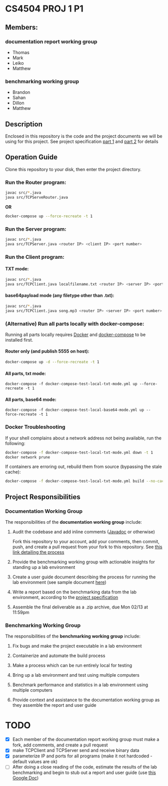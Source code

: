 # CS4504 PROJ 1 P1

## Members:

### **documentation report working group**
* Thomas
* Mark
* Leiko
* Matthew

### **benchmarking working group**
* Brandon
* Sahan
* Dillon
* Matthew


## Description

Enclosed in this repository is the code and the project documents we will be using for this project. See project specification [part 1](./doc/Project-Specification-Part1.pdf) and [part 2](./doc/Project-Specification-Part2.pdf) for details

## Operation Guide

Clone this repository to your disk, then enter the project directory.

### Run the **Router** program:
```bash
javac src/*.java
java src/TCPServeRouter.java
```

**OR**

```bash
docker-compose up --force-recreate -t 1
```

### Run the **Server** program:
```bash
javac src/*.java
java src/TCPServer.java <router IP> <client IP> <port number>
```

### Run the **Client** program:

#### TXT mode:
```bash
javac src/*.java
java src/TCPClient.java localfilename.txt <router IP> <server IP> <port number>
```

#### base64payload mode (any filetype other than .txt):
```bash
javac src/*.java
java src/TCPClient.java song.mp3 <router IP> <server IP> <port number>
```

### **(Alternative)** Run all parts locally with docker-compose:

Running all parts locally requires [Docker](https://www.docker.com/) and [docker-compose](https://docs.docker.com/compose/install/) to be installed first.

#### Router only (and publish 5555 on host):
```bash
docker-compose up -d --force-recreate -t 1
```

#### All parts, txt mode:
```
docker-compose -f docker-compose-test-local-txt-mode.yml up --force-recreate -t 1
```

#### All parts, base64 mode:
```
docker-compose -f docker-compose-test-local-base64-mode.yml up --force-recreate -t 1
```

### Docker Troubleshooting
If your shell complains about a network address not being available, run the following:

```bash
docker-compose -f docker-compose-test-local-txt-mode.yml down -t 1
docker network prune
```

If containers are erroring out, rebuild them from source (bypassing the stale cache):
```bash
docker-compose -f docker-compose-test-local-txt-mode.yml build --no-cache
```

## Project Responsibilities

### Documentation Working Group

The responsibilities of the **documentation working group** include:

1. Audit the codebase and add inline comments ([Javadoc](https://www.baeldung.com/javadoc) or otherwise)

   Fork this repository to your account, add your comments, then commit, push, and create a pull request from your fork to this repository. See [this link detailing the process](https://reflectoring.io/github-fork-and-pull/)

2. Provide the benchmarking working group with actionable insights for standing up a lab environment

3. Create a user guide document describing the process for running the lab environment (see sample document [here](./doc/Part1-UserGuide%20-%20Sample.pdf))

4. Write a report based on the benchmarking data from the lab environment, according to the [project specification](./doc/Project-Specification-Part1.pdf)

5. Assemble the final deliverable as a .zip archive, due Mon 02/13 at 11:59pm

### Benchmarking Working Group

The responsibilities of the **benchmarking working group** include:

1. Fix bugs and make the project executable in a lab environment

2. Containerize and automate the build process

3. Make a process which can be run entirely local for testing

4. Bring up a lab environment and test using multiple computers

5. Benchmark performance and statistics in a lab environment using multiple computers

6. Provide context and assistance to the documentation working group as they assemble the report and user guide


# TODO

- [x] Each member of the documentation report working group must make a fork, add comments, and create a pull request
- [x] make TCPClient and TCPServer send and receive binary data
- [x] parameterize IP and ports for all programs (make it not hardcoded - default values are ok)
- [ ] After doing a close reading of the code, estimate the results of the lab benchmarking and begin to stub out a report and user guide (use [this Google Doc](https://docs.google.com/document/d/1GBz-MCbro0JrvfaEXTlpnCDcOlLi4INHzIb_OOtZvw8/edit?usp=sharing))
